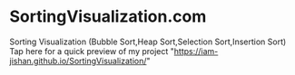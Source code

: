 # SortingVisualization.com
Sorting Visualization (Bubble Sort,Heap Sort,Selection Sort,Insertion Sort)
Tap here for a quick preview of my project "https://iam-jishan.github.io/SortingVisualization/"
